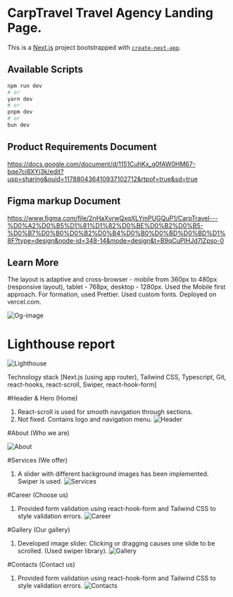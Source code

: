 # CarpTravel Travel Agency Landing Page.

This is a [Next.js](https://nextjs.org/) project bootstrapped with [`create-next-app`](https://github.com/vercel/next.js/tree/canary/packages/create-next-app).

## Available Scripts

```bash
npm run dev
# or
yarn dev
# or
pnpm dev
# or
bun dev
```

## Product Requirements Document

https://docs.google.com/document/d/1151CuhKx_g0fAW0HM67-bqe7ci8XYj3k/edit?usp=sharing&ouid=117880436410937102712&rtpof=true&sd=true

## Figma markup Document

https://www.figma.com/file/2nHaXyrwQxqXLYmPUGQuP1/CarpTravel---%D0%A2%D0%B5%D1%81%D1%82%D0%BE%D0%B2%D0%B5-%D0%B7%D0%B0%D0%B2%D0%B4%D0%B0%D0%BD%D0%BD%D1%8F?type=design&node-id=348-14&mode=design&t=B9qCuPIHJd7lZpso-0

## Learn More

The layout is adaptive and cross-browser - mobile from 360px to 480px
(responsive layout), tablet - 768px, desktop - 1280px. Used the Mobile first
approach. For formation, used Prettier. Used custom fonts. Deployed on vercel.com.

![Og-image](https://github.com/darynakarmazin/carp-travel/raw/main/src/og-image/og-image.png)

# Lighthouse report

![Lighthouse](https://github.com/darynakarmazin/carp-travel/raw/main/src/og-image/lighthouse-report.png)

Technology stack [Next.js (using app router), Tailwind CSS, Typescript, Git, react-hooks, react-scroll, Swiper, react-hook-form]

#Header & Hero (Home)

1. React-scroll is used for smooth navigation through sections.
2. Not fixed. Contains logo and navigation menu.
   ![Header](https://github.com/darynakarmazin/carp-travel/raw/main/src/og-image/header-hero.png)

#About (Who we are)

![About](https://github.com/darynakarmazin/carp-travel/raw/main/src/og-image/about.png)

#Services (We offer)

1. A slider with different background images has been implemented. Swiper is used.
   ![Services](https://github.com/darynakarmazin/carp-travel/raw/main/src/og-image/services.png)

#Career (Choose us)

1. Provided form validation using react-hook-form and Tailwind CSS to style validation errors.
   ![Career](https://github.com/darynakarmazin/carp-travel/raw/main/src/og-image/сareer.png)

#Gallery (Our gallery)

1. Developed image slider. Clicking or dragging causes one slide to be scrolled.
   (Used swiper library).
   ![Gallery](https://github.com/darynakarmazin/carp-travel/raw/main/src/og-image/gallery.png)

#Contacts (Contact us)

1. Provided form validation using react-hook-form and Tailwind CSS to style validation errors.
   ![Contacts](https://github.com/darynakarmazin/carp-travel/raw/main/src/og-image/contacts.png)
